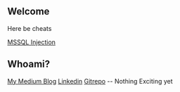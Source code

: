 ## Welcome 

Here be cheats 

[MSSQL Injection](http://lul.lol/mssqli/)

## Whoami? 
[My Medium Blog](https://saeeds.medium.com/)
[Linkedin](https://www.linkedin.com/in/saeedbalquizi/)
[Gitrepo](https://github.com/bleubyte) -- Nothing Exciting yet
